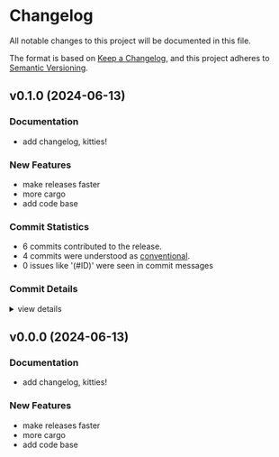 # Changelog

All notable changes to this project will be documented in this file.

The format is based on [Keep a Changelog](https://keepachangelog.com/en/1.0.0/),
and this project adheres to [Semantic Versioning](https://semver.org/spec/v2.0.0.html).

## v0.1.0 (2024-06-13)

### Documentation

 - <csr-id-9fd9029257508388708cdf3dffe196589b9c9803/> add changelog, kitties!

### New Features

 - <csr-id-3d04fec982825b3917aec2998cd8fbb226e1e263/> make releases faster
 - <csr-id-f87e18eaace5041385dc62c1ce5267ea00bf0456/> more cargo
 - <csr-id-f8b5943cf8c582c1d1906a48b766937e07415f05/> add code base

### Commit Statistics

<csr-read-only-do-not-edit/>

 - 6 commits contributed to the release.
 - 4 commits were understood as [conventional](https://www.conventionalcommits.org).
 - 0 issues like '(#ID)' were seen in commit messages

### Commit Details

<csr-read-only-do-not-edit/>

<details><summary>view details</summary>

 * **Uncategorized**
    - Release find-all-the-kitty-cats-in-charlotte v0.0.0, chloe-is-a-cat v0.0.0, margaret-is-a-cat v0.0.0 ([`12dda22`](https://github.com/iajoiner/chloe-and-margaret/commit/12dda220d6c9b488517dfe86a1e36ac8a1f35d27))
    - Add changelog, kitties! ([`9fd9029`](https://github.com/iajoiner/chloe-and-margaret/commit/9fd9029257508388708cdf3dffe196589b9c9803))
    - Release find-all-the-kitty-cats-in-charlotte v0.0.0, chloe-is-a-cat v0.0.0, margaret-is-a-cat v0.0.0 ([`f0535ab`](https://github.com/iajoiner/chloe-and-margaret/commit/f0535ab0a1db2f46a12b55cca0fa7ed4fd0e6ba7))
    - Make releases faster ([`3d04fec`](https://github.com/iajoiner/chloe-and-margaret/commit/3d04fec982825b3917aec2998cd8fbb226e1e263))
    - More cargo ([`f87e18e`](https://github.com/iajoiner/chloe-and-margaret/commit/f87e18eaace5041385dc62c1ce5267ea00bf0456))
    - Add code base ([`f8b5943`](https://github.com/iajoiner/chloe-and-margaret/commit/f8b5943cf8c582c1d1906a48b766937e07415f05))
</details>

## v0.0.0 (2024-06-13)

### Documentation

 - <csr-id-9fd9029257508388708cdf3dffe196589b9c9803/> add changelog, kitties!

### New Features

 - <csr-id-3d04fec982825b3917aec2998cd8fbb226e1e263/> make releases faster
 - <csr-id-f87e18eaace5041385dc62c1ce5267ea00bf0456/> more cargo
 - <csr-id-f8b5943cf8c582c1d1906a48b766937e07415f05/> add code base

